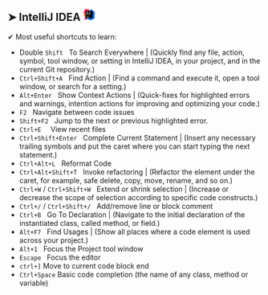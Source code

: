 ## ➤ IntelliJ IDEA <img src="https://github.com/devicons/devicon/blob/master/icons/intellij/intellij-original.svg" title="IntelliJ"  alt="IntelliJ" width="25"/>&nbsp;

✔ Most useful shortcuts to learn:
* Double ```Shift```	&nbsp; To Search Everywhere | (Quickly find any file, action, symbol, tool window, or setting in IntelliJ IDEA, in your project, and in the current Git repository.)
* ```Ctrl+Shift+A``` &nbsp;	Find Action | (Find a command and execute it, open a tool window, or search for a setting.)
* ```Alt+Enter```  &nbsp; 	Show Context Actions | (Quick-fixes for highlighted errors and warnings, intention actions for improving and optimizing your code.)
* ```F2``` &nbsp;  Navigate between code issues
* ```Shift+F2``` &nbsp; Jump to the next or previous highlighted error.
* ```Ctrl+E ``` &nbsp; 	View recent files
* ```Ctrl+Shift+Enter``` &nbsp; Complete Current Statement | (Insert any necessary trailing symbols and put the caret where you can start typing the next statement.)
* ```Ctrl+Alt+L``` &nbsp; 	Reformat Code
* ```Ctrl+Alt+Shift+T``` &nbsp; Invoke refactoring | (Refactor the element under the caret, for example, safe delete, copy, move, rename, and so on.)
* ```Ctrl+W``` / ```Ctrl+Shift+W``` &nbsp; Extend or shrink selection | (Increase or decrease the scope of selection according to specific code constructs.)
* ```Ctrl+/``` / ```Ctrl+Shift+/``` &nbsp; Add/remove line or block comment
* ```Ctrl+B``` &nbsp; Go To Declaration | (Navigate to the initial declaration of the instantiated class, called method, or field.)
* ```Alt+F7``` &nbsp; Find Usages | (Show all places where a code element is used across your project.)
* ```Alt+1``` &nbsp; Focus the Project tool window
* ```Escape``` &nbsp; Focus the editor
* ```ctrl+]``` Move to current code block end
* ```Ctrl+Space``` Basic code completion (the name of any class, method or variable)

